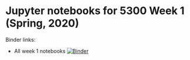 # Jupyter notebooks for 5300 Week 1 (Spring, 2020)

Binder links:

* All week 1 notebooks [![Binder](https://mybinder.org/badge_logo.svg)](https://mybinder.org/v2/gh/furnstahl/5300-notebooks/master?filepath=2020_week_1)


